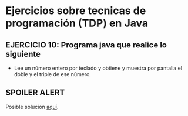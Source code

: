 # Ejercicios sobre tecnicas de programación (TDP) en Java

## EJERCICIO 10: Programa java que realice lo siguiente

* Lee un número entero por teclado y obtiene y muestra por pantalla el doble y el triple de ese número.

## SPOILER ALERT

Posible solución [aquí](http://puntocomnoesunlenguaje.blogspot.com.es/2012/06/java-ejercicios-basicos-resueltos-1.html).
